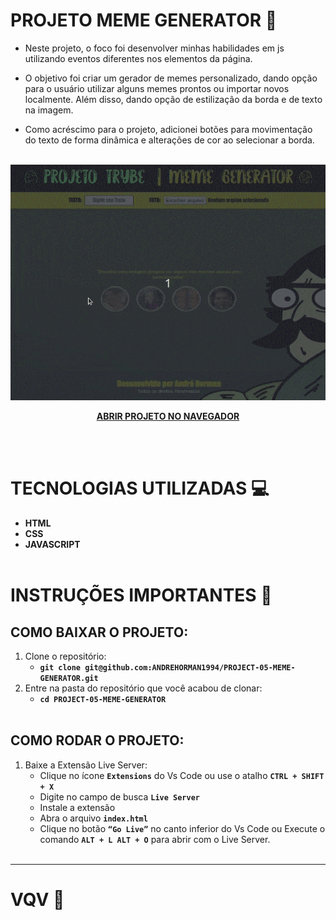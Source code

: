 # PROJETO MEME GENERATOR 🥸

- Neste projeto, o foco foi desenvolver minhas habilidades em js utilizando eventos diferentes nos elementos da página.

- O objetivo foi criar um gerador de memes personalizado, dando opção para o usuário utilizar alguns memes prontos ou importar novos localmente. Além disso, dando opção de estilização da borda e de texto na imagem.

- Como acréscimo para o projeto, adicionei botões para movimentação do texto de forma dinâmica e alterações de cor ao selecionar a borda.
<br></br>

<center>

![exemplo de um meme generator](./meme-generator.gif)

**[ABRIR PROJETO NO NAVEGADOR](https://andrehorman1994.github.io/PROJECT-05-MEME-GENERATOR/)**

</center>
<br></br>

# TECNOLOGIAS UTILIZADAS 💻

- **HTML**
- **CSS**
- **JAVASCRIPT**
<br></br>

# INSTRUÇÕES IMPORTANTES 📝

## COMO BAIXAR O PROJETO:

  1. Clone o repositório:
     * **`git clone git@github.com:ANDREHORMAN1994/PROJECT-05-MEME-GENERATOR.git`**
  2. Entre na pasta do repositório que você acabou de clonar:
     * **`cd PROJECT-05-MEME-GENERATOR`**
<br></br>

## COMO RODAR O PROJETO:

  1. Baixe a Extensão Live Server:
      * Clique no ícone **`Extensions`** do Vs Code ou use o atalho **`CTRL + SHIFT + X`**
      * Digite no campo de busca **`Live Server`**
      * Instale a extensão
      * Abra o arquivo **`index.html`**
      * Clique no botão **`“Go Live”`** no canto inferior do Vs Code ou Execute o comando **`ALT + L ALT + O`** para abrir com o Live Server.
<br></br>

---
# VQV 🚀
